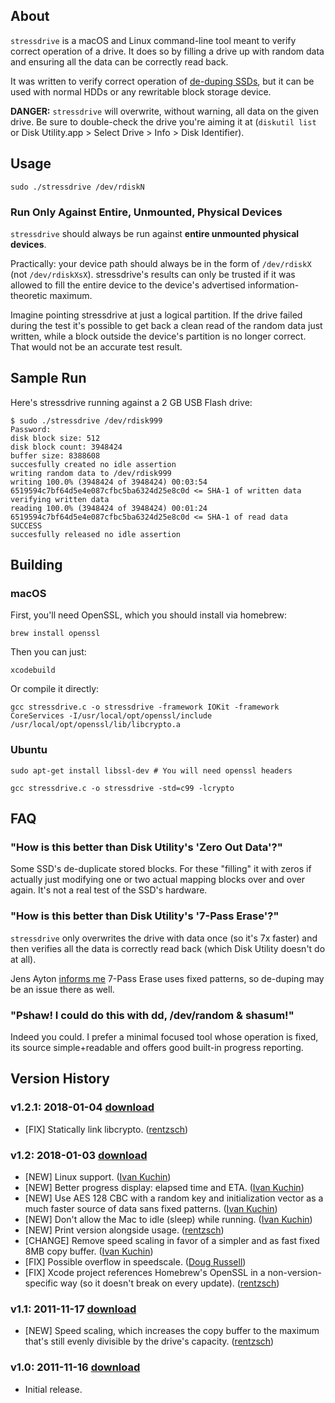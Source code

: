 ## About

`stressdrive` is a macOS and Linux command-line tool meant to verify correct operation of a drive. It does so by filling a drive up with random data and ensuring all the data can be correctly read back.

It was written to verify correct operation of [de-duping SSDs](http://storagemojo.com/2011/06/27/de-dup-too-much-of-good-thing/), but it can be used with normal HDDs or any rewritable block storage device.

**DANGER:** `stressdrive` will overwrite, without warning, all data on the given drive. Be sure to double-check the drive you're aiming it at (`diskutil list` or Disk Utility.app > Select Drive > Info > Disk Identifier).

## Usage

	sudo ./stressdrive /dev/rdiskN

### Run Only Against Entire, Unmounted, Physical Devices

`stressdrive` should always be run against **entire unmounted physical devices**.

Practically: your device path should always be in the form of `/dev/rdiskX` (not `/dev/rdiskXsX`). stressdrive's results can only be trusted if it was allowed to fill the entire device to the device's advertised information-theoretic maximum.

Imagine pointing stressdrive at just a logical partition. If the drive failed during the test it's possible to get back a clean read of the random data just written, while a block outside the device's partition is no longer correct. That would not be an accurate test result.

## Sample Run

Here's stressdrive running against a 2 GB USB Flash drive:

	$ sudo ./stressdrive /dev/rdisk999
	Password:
	disk block size: 512
	disk block count: 3948424
	buffer size: 8388608
	succesfully created no idle assertion
	writing random data to /dev/rdisk999
	writing 100.0% (3948424 of 3948424) 00:03:54
	6519594c7bf64d5e4e087cfbc5ba6324d25e8c0d <= SHA-1 of written data
	verifying written data
	reading 100.0% (3948424 of 3948424) 00:01:24
	6519594c7bf64d5e4e087cfbc5ba6324d25e8c0d <= SHA-1 of read data
	SUCCESS
	succesfully released no idle assertion

## Building

### macOS

First, you'll need OpenSSL, which you should install via homebrew:

	brew install openssl

Then you can just:

	xcodebuild

Or compile it directly:

	gcc stressdrive.c -o stressdrive -framework IOKit -framework CoreServices -I/usr/local/opt/openssl/include /usr/local/opt/openssl/lib/libcrypto.a

### Ubuntu

	sudo apt-get install libssl-dev # You will need openssl headers

	gcc stressdrive.c -o stressdrive -std=c99 -lcrypto

## FAQ

### "How is this better than Disk Utility's 'Zero Out Data'?"

Some SSD's de-duplicate stored blocks. For these "filling" it with zeros if actually just modifying one or two actual mapping blocks over and over again. It's not a real test of the SSD's hardware.

### "How is this better than Disk Utility's '7-Pass Erase'?"

`stressdrive` only overwrites the drive with data once (so it's 7x faster) and then verifies all the data is correctly read back (which Disk Utility doesn't do at all).

Jens Ayton [informs me](https://twitter.com/ahruman/status/136930141568905217) 7-Pass Erase uses fixed patterns, so de-duping may be an issue there as well.

### "Pshaw! I could do this with dd, /dev/random & shasum!"

Indeed you could. I prefer a minimal focused tool whose operation is fixed, its source simple+readable and offers good built-in progress reporting.

## Version History

### v1.2.1: 2018-01-04 [download](https://github.com/rentzsch/stressdrive/releases/download/1.2.1/stressdrive-mac-1.2.1.zip)

- [FIX] Statically link libcrypto. ([rentzsch](https://github.com/rentzsch/stressdrive/commit/30eac57352c49d3ebf8d980f12b3369b316f5c97))

### v1.2: 2018-01-03 [download](https://github.com/rentzsch/stressdrive/releases/download/1.2/stressdrive-mac-1.2.zip)

- [NEW] Linux support. ([Ivan Kuchin](https://github.com/rentzsch/stressdrive/pull/8))
- [NEW] Better progress display: elapsed time and ETA. ([Ivan Kuchin](https://github.com/rentzsch/stressdrive/pull/8))
- [NEW] Use AES 128 CBC with a random key and initialization vector as a much faster source of data sans fixed patterns.  ([Ivan Kuchin](https://github.com/rentzsch/stressdrive/pull/8))
- [NEW] Don't allow the Mac to idle (sleep) while running.  ([Ivan Kuchin](https://github.com/rentzsch/stressdrive/pull/8))
- [NEW] Print version alongside usage. ([rentzsch](https://github.com/rentzsch/stressdrive/commit/77253b193308b0670209fa9801d2ecb851a811b6))
- [CHANGE] Remove speed scaling in favor of a simpler and as fast fixed 8MB copy buffer. ([Ivan Kuchin](https://github.com/rentzsch/stressdrive/pull/8))
- [FIX] Possible overflow in speedscale. ([Doug Russell](https://github.com/rentzsch/stressdrive/pull/3))
- [FIX] Xcode project references Homebrew's OpenSSL in a non-version-specific way (so it doesn't break on every update). ([rentzsch](https://github.com/rentzsch/stressdrive/commit/7575853194793d3ee718252f08a7af52853f5424))

### v1.1: 2011-11-17 [download](https://github.com/rentzsch/stressdrive/archive/1.1.zip)

- [NEW] Speed scaling, which increases the copy buffer to the maximum that's still evenly divisible by the drive's capacity. ([rentzsch](https://github.com/rentzsch/stressdrive/commit/a3f4598af5f9957100613ff66240628bb0ab2078))

### v1.0: 2011-11-16 [download](https://github.com/rentzsch/stressdrive/archive/1.0.zip)

- Initial release.
